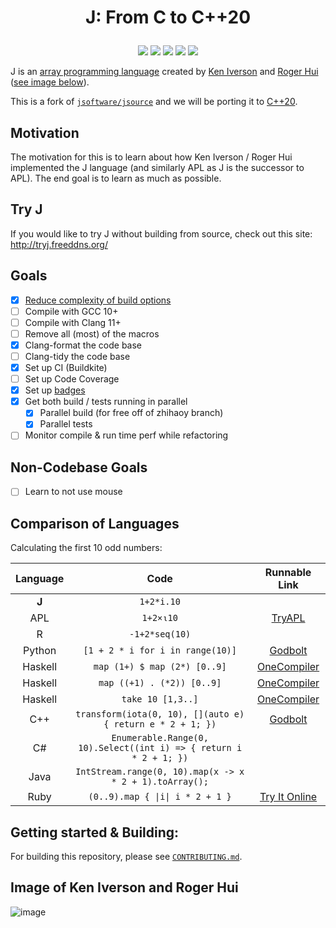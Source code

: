 # <p align="center">J: From C to C++20</p>

<p align="center">
    <a href="https://buildkite.com/codereport/jsource" alt="Build Status">
        <img src="https://badge.buildkite.com/836b4e62ac875246eb46bcf44cc5522af1ffca85451354c87d.svg?branch=main" /></a>
    <a href="https://github.com/code_report/jsource/issues" alt="contributions welcome">
        <img src="https://img.shields.io/badge/contributions-welcome-brightgreen.svg?style=flat" /></a>
    <a href="https://github.com/codereport?tab=followers" alt="GitHub followers">
        <img src="https://img.shields.io/github/followers/codereport.svg?style=social&label=Follow" /></a>
    <a href="https://GitHub.com/codereport/jsource/stargazers/" alt="GitHub stars">
        <img src="https://img.shields.io/github/stars/codereport/jsource.svg?style=social&label=Star" /></a>
    <a href="https://twitter.com/code_report" alt="Twitter">
        <img src="https://img.shields.io/twitter/follow/code_report.svg?style=social&label=@code_report" /></a>
</p>

J is an [array programming language](https://en.wikipedia.org/wiki/Array_programming) created by [Ken Iverson](https://en.wikipedia.org/wiki/Kenneth_E._Iverson) and [Roger Hui](https://en.wikipedia.org/wiki/Roger_Hui) ([see image below](https://github.com/codereport/jsource#image-of-ken-iverson-and-roger-hui)).

This is a fork of [`jsoftware/jsource`](https://github.com/jsoftware/jsource) and we will be porting it to [C++20](https://en.cppreference.com/w/cpp/20).

## Motivation

The motivation for this is to learn about how Ken Iverson / Roger Hui implemented the J language (and similarly APL as J is the successor to APL). The end goal is to learn as much as possible.

## Try J

If you would like to try J without building from source, check out this site: http://tryj.freeddns.org/

## Goals
* [x] [Reduce complexity of build options](https://github.com/codereport/jsource/issues/13)
* [ ] Compile with GCC 10+
* [ ] Compile with Clang 11+
* [ ] Remove all (most) of the macros
* [x] Clang-format the code base
* [ ] Clang-tidy the code base
* [x] Set up CI (Buildkite)
* [ ] Set up Code Coverage
* [x] Set up [badges](https://github.com/badges/shields)
* [x] Get both build / tests running in parallel
   * [x] Parallel build (for free off of zhihaoy branch)
   * [x] Parallel tests
* [ ] Monitor compile & run time perf while refactoring

## Non-Codebase Goals

* [ ] Learn to not use mouse

## Comparison of Languages

Calculating the first 10 odd numbers:

| Language |                                Code                                |                                       Runnable Link                                       |
| :------: | :----------------------------------------------------------------: | :---------------------------------------------------------------------------------------: |
|  **J**   |                             `1+2*i.10`                             |                                                                                           |
|   APL    |                             `1+2×⍳10`                              |             [TryAPL](https://tryapl.org/?clear&q=1%2B2%C3%97%E2%8D%B310&run)              |
|    R     |                           `-1+2*seq(10)`                           |                                                                                           |
|  Python  |                  `[1 + 2 * i for i in range(10)]`                  |                      [Godbolt](https://python.godbolt.org/z/dEqv3s)                       |
| Haskell  |                    `map (1+) $ map (2*) [0..9]`                    |                 [OneCompiler](https://onecompiler.com/haskell/3wmm2ykqy)                  |
| Haskell  |                     `map ((+1) . (*2)) [0..9]`                     |                 [OneCompiler](https://onecompiler.com/haskell/3wmm2ykqy)                  |
| Haskell  |                         `take 10 [1,3..]`                          |                 [OneCompiler](https://onecompiler.com/haskell/3wmm2ykqy)                  |
|   C++    |     `transform(iota(0, 10), [](auto e) { return e * 2 + 1; })`     |                          [Godbolt](https://godbolt.org/z/5r7aEo)                          |
|    C#    | `Enumerable.Range(0, 10).Select((int i) => { return i * 2 + 1; })` |                                                                                           |
|   Java   |      `IntStream.range(0, 10).map(x -> x * 2 + 1).toArray();`       |                                                                                           |
|   Ruby   |                  `(0..9).map { \|i\| i * 2 + 1 }`                  | [Try It Online](https://tio.run/##KypNqvz/v0BBw0BPz1JTLzexQKFaoSazRiFTQUvBSEFbwVCh9v9/AA) |

## Getting started & Building:
For building this repository, please see [`CONTRIBUTING.md`](https://github.com/codereport/jsource/blob/main/CONTRIBUTING.md).


## Image of Ken Iverson and Roger Hui
![image](https://user-images.githubusercontent.com/36027403/104798929-e4311700-5798-11eb-859c-5a55738daf79.png)
